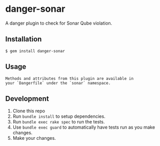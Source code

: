 # danger-sonar

A danger plugin to check for Sonar Qube violation.

## Installation

    $ gem install danger-sonar

## Usage

    Methods and attributes from this plugin are available in
    your `Dangerfile` under the `sonar` namespace.

## Development

1. Clone this repo
2. Run `bundle install` to setup dependencies.
3. Run `bundle exec rake spec` to run the tests.
4. Use `bundle exec guard` to automatically have tests run as you make changes.
5. Make your changes.
